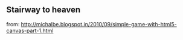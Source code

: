 Stairway to heaven
---------------------------

from: http://michalbe.blogspot.in/2010/09/simple-game-with-html5-canvas-part-1.html


